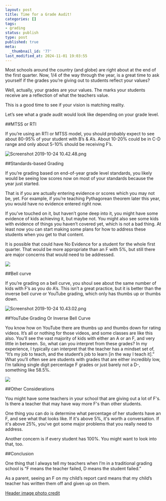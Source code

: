 ```yaml
---
layout: post
title: Time for a Grade Audit!
categories: []
tags:
- grading
status: publish
type: post
published: true
meta:
  _thumbnail_id: '77'
last_modified_at: 2024-11-01 19:03:55
---
```


Most schools around the country (and globe) are right about at the end of the first quarter. Now, 1/4 of the way through the year, is a great time to ask yourself if the grades you’re giving out to students reflect your values?

Well, actually, your grades are your values. The marks your students receive are a reflection of what the teachers value.

This is a good time to see if your vision is matching reality.

Let’s see what a grade audit would look like depending on your grade level.

##MTSS or RTI


If you’re using an RTI or MTSS model, you should probably expect to see about 80-95% of your student with B’s & A’s. About 10-20% could be in C-D range and only about 5-10% should be receiving F’s.












































  

    
  
    
![Screenshot 2019-10-24 10.42.48.png](/squarespace_images/content_v1_4fffa949e4b0b4590d67b4e7_1571942958045-BWXSMR4GYLE2RMSYXRFV_Screenshot+2019-10-24+10.42.48.png_)
  


  



##Standards-based Grading


If you’re grading based on end-of-year grade level standards, you likely would be seeing low scores now on most of your standards because the year just started.

That is if you are actually entering evidence or scores which you may not be, yet. For example, if you’re teaching Pythagorean theorem later this year, you would have no evidence entered right now.

If you’ve touched on it, but haven’t gone deep into it, you might have some evidence of kids achieving it, but maybe not. You might also see some kids with evidence of things you haven’t covered yet, which is not a bad thing. At least now you can start making some plans for how to address these students when you get to that content.

It is possible that could have No Evidence for a student for the whole first quarter. That would be more appropriate than an F with 5%, but still there are major concerns that would need to be addressed.












































  

    
  
    
![](/squarespace_images/content_v1_4fffa949e4b0b4590d67b4e7_1571943091913-9WI993BY8IJKK0T1OF9S_image-asset.png_)
  


  



##Bell curve


If you’re grading on a bell curve, you shoul see about the same number of kids with F’s as you do A’s. This isn’t a great practice, but it is better than the inverse bell curve or YouTube grading, which only has thumbs up or thumbs down.











































  

    
  
    
![Screenshot 2019-10-24 10.43.02.png](/squarespace_images/content_v1_4fffa949e4b0b4590d67b4e7_1571943250076-LD2UQ63GMS8UUDKCM6C3_Screenshot+2019-10-24+10.43.02.png_)
  


  



##YouTube Grading Or Inverse Bell Curve


You know how on YouTube there are thumbs up and thumbs down for rating videos. It’s all or nothing for those videos, and some classes are like this also. You’ll see the vast majority of kids with either an A or an F, and very little in between. So, what can you interpret from these grades? In my experience, I typically can interpret that the teacher has a mindset set of, “It’s my job to teach, and the student’s job to learn [in the way I teach it].” What you’ll often see are students with grades that are either incredibly low, I’m talking single digit percentage F grades or just barely not a D-, something like 58.5%.











































  

    
  
    
![](/squarespace_images/content_v1_4fffa949e4b0b4590d67b4e7_1571943273940-IMUEBOEMQ0TZFA7ZFDS7_image-asset.png_)
  


  




##Other Considerations


You might have some teachers in your school that are giving out a lot of F's. Is there a teacher that may have way more F's than other students.

One thing you can do is determine what percentage of her students have an F, and see what that looks like. If it's above 5%, it's worth a conversation. If it's above 25%, you've got some major problems that you really need to address.

Another concern is if every student has 100%. You might want to look into that, too.

##Conclusion


One thing that I always tell my teachers when I’m in a traditional grading school is “F means the teacher failed, D means the student failed.”

As a parent, seeing an F on my child’s report card means that my child’s teacher has written them off and given up on them.



[Header image photo credit](https://unsplash.com/@neonbrand?medium=referral&utm_source=squarespace)
